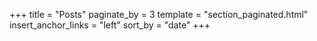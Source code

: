 +++
title = "Posts"
paginate_by = 3
template = "section_paginated.html"
insert_anchor_links = "left"
sort_by = "date"
+++

